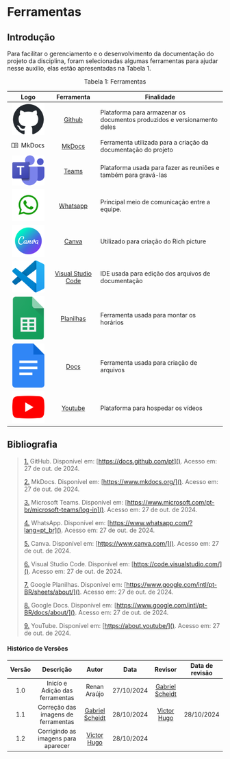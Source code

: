 # Ferramentas 

## **Introdução**

Para facilitar o gerenciamento e o desenvolvimento da documentação do projeto da disciplina, foram selecionadas algumas ferramentas para ajudar nesse auxilio, elas estão apresentadas na Tabela 1. 


<div style="text-align: center">
<p>Tabela 1: Ferramentas </p>
</div>


| Logo | Ferramenta | Finalidade |
| :-----: | :----: | ----------- |
| <img src="https://github.com/Requisitos-de-Software/2024.2-Sympla/raw/main/docs/assets/ferramentas/github.png" width=75px> | [Github](#b) | Plataforma para armazenar os documentos produzidos e versionamento deles |
| <img style="border-radius: 25%" src="https://github.com/Requisitos-de-Software/2024.2-Sympla/raw/main/docs/assets/ferramentas/mkdocs.png" width=150px> | [MkDocs](#a) | Ferramenta utilizada para a criação da documentação do projeto |
| <img src="https://github.com/Requisitos-de-Software/2024.2-Sympla/raw/main/docs/assets/ferramentas/teams.png" width=75px> | [Teams](#d) | Plataforma usada para fazer as reuniões e também para gravá-las |
| <img src="https://github.com/Requisitos-de-Software/2024.2-Sympla/raw/main/docs/assets/ferramentas/whatsapp.png" width=75px> | [Whatsapp](#e) | Principal meio de comunicação entre a equipe.|
| <img src="https://github.com/Requisitos-de-Software/2024.2-Sympla/raw/main/docs/assets/ferramentas/canva.png" width=75> | [Canva](#f) | Utilizado para criação do Rich picture |
| <img src="https://github.com/Requisitos-de-Software/2024.2-Sympla/raw/main/docs/assets/ferramentas/vscode.png" width=75px> | [Visual Studio Code](#g) | IDE usada para edição dos arquivos de documentação |
| <img src="https://github.com/Requisitos-de-Software/2024.2-Sympla/raw/main/docs/assets/ferramentas/panilha.png" width=75px> | [Planilhas](#g) | Ferramenta usada para montar os horários |
| <img src="https://github.com/Requisitos-de-Software/2024.2-Sympla/raw/main/docs/assets/ferramentas/docs.png" width=75px> | [Docs](#g) | Ferramenta usada para criação de arquivos |
| <img src="https://github.com/Requisitos-de-Software/2024.2-Sympla/raw/main/docs/assets/ferramentas/youtube.png" width=75px> | [Youtube](#g) | Plataforma para hospedar os vídeos |



## **Bibliografia**

> <a id="FRM1" href="#anchor_1">1.</a> GitHub. Disponível em: [https://docs.github.com/pt](). Acesso em: 27 de out. de 2024.
>
> <a id="FRM4" href="#anchor_2">2.</a> MkDocs. Disponível em: [https://www.mkdocs.org/](). Acesso em: 27 de out. de 2024.
> 
> <a id="FRM2" href="#anchor_3">3.</a> Microsoft Teams. Disponível em: [https://www.microsoft.com/pt-br/microsoft-teams/log-in](). Acesso em: 27 de out. de 2024.
>
> <a id="FRM6" href="#anchor_4">4.</a> WhatsApp. Disponível em: [https://www.whatsapp.com/?lang=pt_br](). Acesso em: 27 de out. de 2024.
>
> <a id="FRM6" href="#anchor_5">5.</a> Canva. Disponível em: [https://www.canva.com/](). Acesso em: 27 de out. de 2024.
> 
> <a id="FRM5" href="#anchor_6">6.</a> Visual Studio Code. Disponível em: [https://code.visualstudio.com/](). Acesso em: 27 de out. de 2024.
>
> <a id="FRM8" href="#anchor_7">7.</a> Google Planilhas. Disponível em: [https://www.google.com/intl/pt-BR/sheets/about/](). Acesso em: 27 de out. de 2024.
>
> <a id="FRM9" href="#anchor_8">8.</a> Google Docs. Disponível em: [https://www.google.com/intl/pt-BR/docs/about/](). Acesso em: 27 de out. de 2024.
> 
> <a id="FRM7" href="#anchor_9">9.</a> YouTube. Disponível em: [https://about.youtube/](). Acesso em: 27 de out. de 2024.
>

#### **Histórico de Versões**

| Versão |          Descrição              |     Autor      |      Data      |   Revisor     |    Data de revisão    |  
|:------:|:-------------------------------:|:--------------:|:--------------:|:-------------:|:---------------------:|
|  1.0   | Inicío e Adição das ferramentas | Renan Araújo | 27/10/2024   | [Gabriel Scheidt](https://github.com/Gxaite)  ||
|  1.1   | Correção das imagens de ferramentas | [Gabriel Scheidt](https://github.com/Gxaite) | 28/10/2024   | [Victor Hugo](https://github.com/VHbernardes) | 28/10/2024 |
|  1.2   | Corrigindo as imagens para aparecer | [Victor Hugo](https://github.com/VHbernardes) | 28/10/2024   |  |  |
